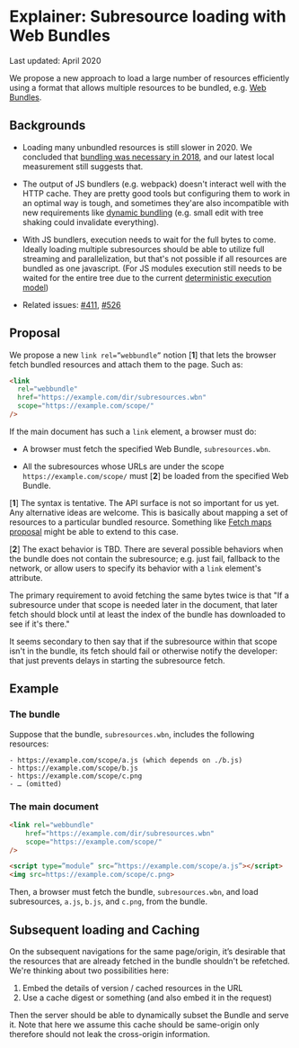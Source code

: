 # Explainer: Subresource loading with Web Bundles

Last updated: April 2020

We propose a new approach to load a large number of resources efficiently using
a format that allows multiple resources to be bundled, e.g.
[Web Bundles](https://web.dev/web-bundles/).

## Backgrounds

- Loading many unbundled resources is still slower in 2020. We concluded that
  [bundling was necessary in 2018](https://v8.dev/features/modules#bundle), and
  our latest local measurement still suggests that.

- The output of JS bundlers (e.g. webpack) doesn't interact well with the HTTP
  cache. They are pretty good tools but configuring them to work in an optimal
  way is tough, and sometimes they'are also incompatible with new requirements
  like
  [dynamic bundling](https://github.com/azukaru/progressive-fetching/blob/master/docs/dynamic-bundling/index.md)
  (e.g. small edit with tree shaking could invalidate everything).

- With JS bundlers, execution needs to wait for the full bytes to come. Ideally
  loading multiple subresources should be able to utilize full streaming and
  parallelization, but that's not possible if all resources are bundled as one
  javascript. (For JS modules execution still needs to be waited for the entire
  tree due to the current
  [deterministic execution model](https://docs.google.com/document/d/1MJK0zigKbH4WFCKcHsWwFAzpU_DZppEAOpYJlIW7M7E/edit#heading=h.5652gd5ks5id))

- Related issues: [#411](https://github.com/WICG/webpackage/issues/411),
  [#526](https://github.com/WICG/webpackage/issues/526)

## Proposal

We propose a new `link rel=”webbundle”` notion [**1**] that lets the browser
fetch bundled resources and attach them to the page. Such as:

```html
<link
  rel="webbundle"
  href="https://example.com/dir/subresources.wbn"
  scope="https://example.com/scope/"
/>
```

If the main document has such a `link` element, a browser must do:

- A browser must fetch the specified Web Bundle, `subresources.wbn`.

- All the subresources whose URLs are under the scope
  `https://example.com/scope/` must [**2**] be loaded from the specified Web
  Bundle.

[**1**] The syntax is tentative. The API surface is not so important for us yet.
Any alternative ideas are welcome. This is basically about mapping a set of
resources to a particular bundled resource. Something like
[Fetch maps proposal](https://discourse.wicg.io/t/proposal-fetch-maps/4259)
might be able to extend to this case.

[**2**] The exact behavior is TBD. There are several possible behaviors when the
bundle does not contain the subresource; e.g. just fail, fallback to the
network, or allow users to specify its behavior with a `link` element's
attribute.

The primary requirement to avoid fetching the same bytes twice is that "If a
subresource under that scope is needed later in the document, that later fetch
should block until at least the index of the bundle has downloaded to see if
it's there."

It seems secondary to then say that if the subresource within that scope isn't
in the bundle, its fetch should fail or otherwise notify the developer: that
just prevents delays in starting the subresource fetch.

## Example

### The bundle

Suppose that the bundle, `subresources.wbn`, includes the following resources:

```
- https://example.com/scope/a.js (which depends on ./b.js)
- https://example.com/scope/b.js
- https://example.com/scope/c.png
- … (omitted)
```

### The main document

```html
<link rel="webbundle"
    href="https://example.com/dir/subresources.wbn"
    scope="https://example.com/scope/"
/>

<script type=”module” src=”https://example.com/scope/a.js”></script>
<img src=https://example.com/scope/c.png>
```

Then, a browser must fetch the bundle, `subresources.wbn`, and load
subresources, `a.js`, `b.js`, and `c.png`, from the bundle.

## Subsequent loading and Caching

On the subsequent navigations for the same page/origin, it’s desirable that the
resources that are already fetched in the bundle shouldn't be refetched. We're
thinking about two possibilities here:

1. Embed the details of version / cached resources in the URL
2. Use a cache digest or something (and also embed it in the request)

Then the server should be able to dynamically subset the Bundle and serve it.
Note that here we assume this cache should be same-origin only therefore should
not leak the cross-origin information.
